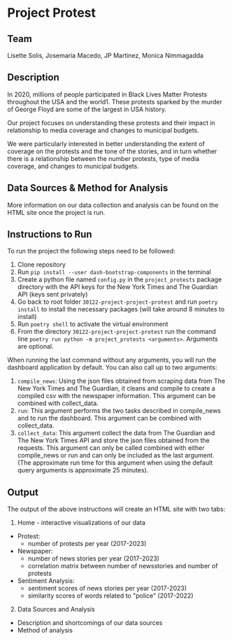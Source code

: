 # Project Protest

## Team
Lisette Solis, Josemaria Macedo, JP Martinez, Monica Nimmagadda

## Description
In 2020, millions of people participated in Black Lives Matter Protests throughout the USA and the world1. These protests sparked by the murder of George Floyd are some of the largest in USA history. 

Our project focuses on understanding these protests and their impact in relationship to media coverage and changes to municipal budgets. 

We were particularly interested in better understanding the extent of coverage on the protests and the tone of the stories, and in turn whether there is a relationship between the number protests, type of media coverage, and changes to municipal budgets.

## Data Sources & Method for Analysis
More information on our data collection and analysis can be found on the HTML site once the project is run.

## Instructions to Run
To run the project the following steps need to be followed: 
1. Clone repository
2. Run ```pip install --user dash-bootstrap-components``` in the terminal
3. Create a python file named ```config.py``` in the ```project_protests``` package directory with the API keys for the New York Times and The Guardian API (keys sent privately)
4. Go back to root folder ```30122-project-project-protest``` and run ```poetry install``` to install the necessary packages (will take around 8 minutes to install)
5. Run ```poetry shell``` to activate the virtual environment
6. From the directory ```30122-project-project-protest``` run the command line ```poetry run python -m project_protests <arguments>```. Arguments are optional.

When running the last command without any arguments, you will run the dashboard application by default. You can also call up to two arguments:
1. ```compile_news```: Using the json files obtained from scraping data from The New York Times and The Guardian, it cleans and compile to create a compiled csv with the newspaper information. This argument can be combined with collect_data.
2. ```run```: This argument performs the two tasks described in compile_news and to run the dashboard. This argument can be combined with collect_data.  
3. ```collect_data```: This argument collect the data from The Guardian and The New York Times API and store the json files obtained from the requests. This argument can only be called combined with either compile_news or run and can only be included as the last argument. (The approximate run time for this argument when using the default query arguments is approximate 25 minutes).

## Output
The output of the above instructions will create an HTML site with two tabs:
1. Home - interactive visualizations of our data
  - Protest:
    - number of protests per year (2017-2023)
  - Newspaper: 
    - number of news stories per year (2017-2023)
    - correlation matrix between number of newsstories and number of protests
  - Sentiment Analysis:
    - sentiment scores of news stories per year (2017-2023)
    - similarity scores of words related to "police" (2017-2022) 
2. Data Sources and Analysis
  - Description and shortcomings of our data sources
  - Method of analysis



